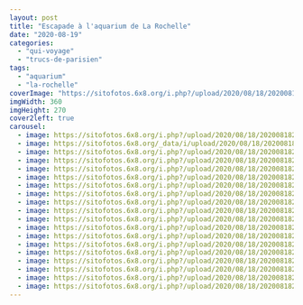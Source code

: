 ```yaml
---
layout: post
title: "Escapade à l'aquarium de La Rochelle"
date: "2020-08-19"
categories: 
  - "qui-voyage"
  - "trucs-de-parisien"
tags: 
  - "aquarium"
  - "la-rochelle"
coverImage: "https://sitofotos.6x8.org/i.php?/upload/2020/08/18/20200818202758-15e2097f-xx.jpg"
imgWidth: 360
imgHeight: 270
cover2left: true
carousel: 
  - image: https://sitofotos.6x8.org/i.php?/upload/2020/08/18/20200818202932-c50ea7c8-xx.jpg
  - image: https://sitofotos.6x8.org/_data/i/upload/2020/08/18/20200818202928-acf31f30-xx.jpg
  - image: https://sitofotos.6x8.org/i.php?/upload/2020/08/18/20200818202926-53e48df6-xx.jpg
  - image: https://sitofotos.6x8.org/i.php?/upload/2020/08/18/20200818202922-7855daf0-xx.jpg
  - image: https://sitofotos.6x8.org/i.php?/upload/2020/08/18/20200818202914-3698b45a-xx.jpg
  - image: https://sitofotos.6x8.org/i.php?/upload/2020/08/18/20200818202911-cb87cc00-xx.jpg
  - image: https://sitofotos.6x8.org/i.php?/upload/2020/08/18/20200818202909-2862fca9-xx.jpg
  - image: https://sitofotos.6x8.org/i.php?/upload/2020/08/18/20200818202903-69e22570-xx.jpg
  - image: https://sitofotos.6x8.org/i.php?/upload/2020/08/18/20200818202854-f2088b88-xx.jpg
  - image: https://sitofotos.6x8.org/i.php?/upload/2020/08/18/20200818202853-7955011d-xx.jpg
  - image: https://sitofotos.6x8.org/i.php?/upload/2020/08/18/20200818202848-f1762d05-xx.jpg
  - image: https://sitofotos.6x8.org/i.php?/upload/2020/08/18/20200818202841-9b586d0c-xx.jpg
  - image: https://sitofotos.6x8.org/i.php?/upload/2020/08/18/20200818202822-75979d07-xx.jpg
  - image: https://sitofotos.6x8.org/i.php?/upload/2020/08/18/20200818202816-e1768aca-xx.jpg
  - image: https://sitofotos.6x8.org/i.php?/upload/2020/08/18/20200818202801-cff0c63b-xx.jpg
  - image: https://sitofotos.6x8.org/i.php?/upload/2020/08/18/20200818202758-15e2097f-xx.jpg
  - image: https://sitofotos.6x8.org/i.php?/upload/2020/08/18/20200818202753-7f790fa6-xx.jpg
  - image: https://sitofotos.6x8.org/i.php?/upload/2020/08/18/20200818202747-13574be0-xx.jpg
  - image: https://sitofotos.6x8.org/i.php?/upload/2020/08/18/20200818202733-1a0534de-xx.jpg
---
```

